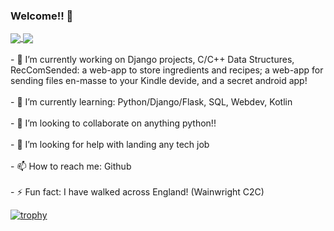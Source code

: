 <!--[![MasterHead](D:\GithubProfile\bannersynth.png)](https://github.com/Gleaminggorillas) -->

### Welcome!! 👋
  
  
<!--
**Gleaminggorillas/Gleaminggorillas** is a ✨ _special_ ✨ repository because its `README.md` (this file) appears on your GitHub profile.

[![Anurag's GitHub stats](https://github-readme-stats.vercel.app/api?username=Gleaminggorillas&count_private=true&show_icons=true&theme=synthwave)
)](https://github.com/anuraghazra/github-readme-stats)

[![Top Langs](https://github-readme-stats.vercel.app/api/top-langs/?username=Gleaminggorillas&hide=ruby,shell,rebol&theme=synthwave)](https://github.com/anuraghazra/github-readme-stats)]
-->

<a href="https://github.com/anuraghazra/github-readme-stats">
  <img align="center" src="https://github-readme-stats.vercel.app/api?username=Gleaminggorillas&count_private=true&show_icons=true&theme=synthwave" />
</a>
<a href="https://github.com/anuraghazra/top-langs">
  <img align="center" src="https://github-readme-stats.vercel.app/api/top-langs/?username=Gleaminggorillas&hide=ruby,rebol&theme=synthwave" />
</a>
<br/><br/>
- 🔭 I’m currently working on Django projects, C/C++ Data Structures, RecComSended: a web-app to store ingredients and recipes; a web-app for sending files en-masse to your Kindle devide, and a secret android app!
<br/><br/>
- 🌱 I’m currently learning: Python/Django/Flask, SQL, Webdev, Kotlin
<br/><br/>
- 👯 I’m looking to collaborate on anything python!!
<br/><br/>
- 🤔 I’m looking for help with landing any tech job
<br/><br/>
<!-- - 💬 Ask me about ... -->
- 📫 How to reach me: Github
<br/><br/>
<!-- - 😄 Pronouns: ... -->
- ⚡ Fun fact: I have walked across England! (Wainwright C2C)

[![trophy](https://github-profile-trophy.vercel.app/?username=Gleaminggorillas&theme=gruvbox&magin-h=30&column=7)](https://github.com/ryo-ma/github-profile-trophy)
